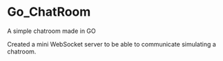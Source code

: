 # Go_ChatRoom
A simple chatroom made in GO

Created a mini WebSocket server to be able to communicate simulating a chatroom.
